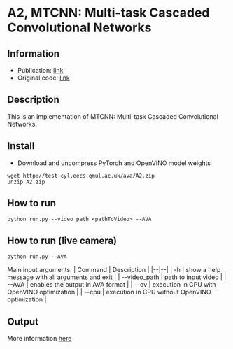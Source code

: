 # A2, MTCNN: Multi-task Cascaded Convolutional Networks

## Information
 - Publication: [link](https://arxiv.org/pdf/1503.03832)
 - Original code: [link](https://github.com/timesler/facenet-pytorch)

## Description
This is an implementation of MTCNN: Multi-task Cascaded Convolutional Networks.

## Install
- Download and uncompress PyTorch and OpenVINO model weights
```
wget http://test-cyl.eecs.qmul.ac.uk/ava/A2.zip
unzip A2.zip
```

## How to run
```
python run.py --video_path <pathToVideo> --AVA
```

## How to run (live camera)
```
python run.py --AVA
```

Main input arguments:
| Command | Description |
|--|--|
| -h | show a help message with all arguments and exit |
| --video_path | path to input video |
| --AVA | enables the output in AVA format |
| --ov | execution in CPU with OpenVINO optimization |
| --cpu | execution in CPU without OpenVINO optimization  |


## Output
More information [here](https://github.com/QMUL/AVA/tree/master/Analytics#output-data-format)
